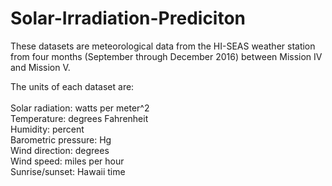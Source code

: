 # Solar-Irradiation-Prediciton
These datasets are meteorological data from the HI-SEAS weather station from four months (September through December 2016) between Mission IV and Mission V.

The units of each dataset are:<br><br>
    Solar radiation: watts per meter^2<br>
    Temperature: degrees Fahrenheit<br>
    Humidity: percent<br>
    Barometric pressure: Hg<br>
    Wind direction: degrees<br>
    Wind speed: miles per hour<br>
    Sunrise/sunset: Hawaii time<br>
